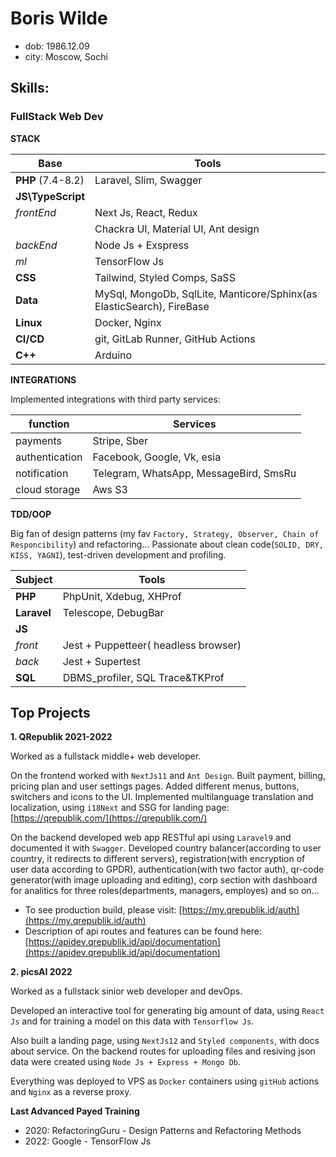 # Boris Wilde
- dob: 1986.12.09
- city: Moscow, Sochi

## Skills:

### FullStack Web Dev

**STACK**

| Base      | Tools |
| ----------- | ----------- |
| **PHP** (7.4-8.2)| Laravel, Slim, Swagger       |
| **JS\TypeScript**                  |          |
|  *frontEnd*     | Next Js, React, Redux         |
|                     | Chackra UI, Material UI, Ant design         |
|  *backEnd*      | Node Js + Exspress                 |
|  *ml*           | TensorFlow Js
|  **CSS**        | Tailwind, Styled Comps, SaSS                 |
|  **Data**       | MySql, MongoDb, SqlLite, Manticore/Sphinx(as ElasticSearch), FireBase                 |
|  **Linux**      | Docker, Nginx                 |
| **CI/CD**| git, GitLab Runner, GitHub Actions |
| **C++**| Arduino|



**INTEGRATIONS**

Implemented integrations with third party services:

| function | Services|
|-----|-----|
| payments | Stripe, Sber |
| authentication   | Facebook, Google, Vk, esia
| notification | Telegram, WhatsApp, MessageBird, SmsRu
| cloud storage| Aws S3


**TDD/OOP**

 Big fan of design patterns (my fav `Factory, Strategy, Observer, Chain of Responcibility`) and refactoring...
 Passionate about clean code(`SOLID, DRY, KISS, YAGNI`), test-driven development and profiling.
 
 | Subject | Tools |
 |-----|-----|
 | **PHP** | PhpUnit, Xdebug, XHProf |
 | **Laravel**| Telescope, DebugBar |
 | **JS**  | |
 | *front* | Jest + Puppetteer( headless browser) |
 | *back* | Jest + Supertest |
 | **SQL** | DBMS_profiler, SQL Trace&TKProf|
 
 ## Top Projects
 **1. QRepublik 2021-2022** 
 
   Worked as a fullstack middle+ web developer. 
   
   On the frontend worked with `NextJs11` and `Ant Design`. Built payment, billing, pricing plan and user settings pages. Added different menus, buttons, switchers and icons to the UI. Implemented multilanguage translation and localization, using `i18Next` and SSG for landing page:  [https://qrepublik.com/](https://qrepublik.com/)
   
   On the backend developed web app RESTful api using `Laravel9` and documented it with `Swagger`. Developed country balancer(according to user country, it redirects to different servers), registration(with encryption of user data according to GPDR), authentication(with two factor auth), qr-code generator(with image uploading and editing), corp section with dashboard for analitics for three roles(departments, managers, employes) and so on... 
   - To see production build, please visit: [https://my.qrepublik.id/auth](https://my.qrepublik.id/auth) 
   - Description of api routes and features can be found here:  [https://apidev.qrepublik.id/api/documentation](https://apidev.qrepublik.id/api/documentation)
 
 **2. picsAI 2022**
 
  Worked as a fullstack sinior web developer and devOps.
 
 Developed an interactive tool for generating big amount of data, using `React Js` and for training a model on this data with `Tensorflow Js`.
 
 Also built a landing page, using `NextJs12` and `Styled components`, with docs about service. On the backend routes for uploading files and resiving json data were created using `Node Js + Express + Mongo Db`.
 
 Everything was deployed to VPS as `Docker` containers using `gitHub` actions and `Nginx` as a reverse proxy. 
 
 
 **Last Advanced Payed Training**
 - 2020: RefactoringGuru - Design Patterns and Refactoring Methods
 - 2022: Google - TensorFlow Js
 
 
 
 
 
 
 
 
 
